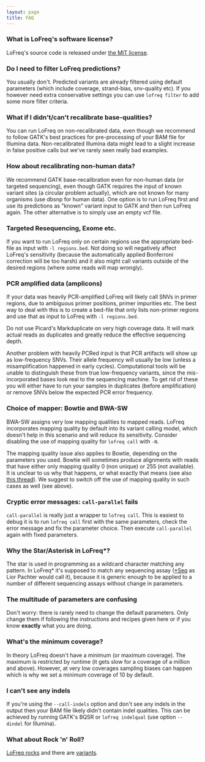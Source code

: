 ```yaml
---
layout: page
title: FAQ
---
```


### What is LoFreq's software license?

LoFreq's source code is released under [the MIT license](http://opensource.org/licenses/MIT).


### Do I need to filter LoFreq predictions?

You usually don't. Predicted variants are already filtered using
default parameters (which include coverage, strand-bias, snv-quality
etc). If you however need extra conservative settings you can use
`lofreq filter` to add some more filter criteria.

### What if I didn't/can't recalibrate base-qualities?

You can run LoFreq on non-recalibrated data, even though we recommend
to follow GATK's best practices for pre-processing of your BAM file
for Illumina data. Non-recalibrated Illumina data might lead to a
slight increase in false positive calls but we've rarely seen really bad
examples.

### How about recalibrating non-human data?

We recommend GATK base-recalibration even for non-human data (or
targeted sequencing), even though GATK requires the input of known
variant sites (a circular problem actually), which are not known for
many organisms (use dbsnp for human data). One option is to run LoFreq
first and use its predictions as "known" variant input to GATK and
then run LoFreq again. The other alternative is to simply use an empty
vcf file.

### Targeted Resequencing, Exome etc.

If you want to run LoFreq only on certain regions use the appropriate
bed-file as input with `-l regions.bed`. Not doing so will negatively
affect LoFreq's sensitivity (because the automatically applied
Bonferroni correction will be too harsh) and it also might call variants
outside of the desired regions (where some reads will map wrongly).

### PCR amplified data (amplicons)

If your data was heavily PCR-amplified LoFreq will likely call SNVs in
primer regions, due to ambiguous primer positions, primer impurities
etc. The best way to deal with this is to create a bed-file that only
lists non-primer regions and use that as input to LoFreq with `-l
regions.bed`.

Do not use Picard's Markduplicate on very high coverage data. It will
mark actual reads as duplicates and greatly reduce the effective
sequencing depth.

Another problem with heavily PCRed input is that PCR artifacts will
show up as low-frequency SNVs. Their allele frequency will usually be
low (unless a misamplification happened in early cycles).
Computational tools will be unable to distinguish these from true
low-frequency variants, since the mis-incorporated bases look real to
the sequencing machine. To get rid of these you will either have to
run your samples in duplicates (before amplification) or remove SNVs
below the expected PCR error frequency.

### Choice of mapper: Bowtie and BWA-SW

BWA-SW assigns very low mapping qualities to mapped reads. LoFreq
incorporates mapping quality by default into its variant calling
model, which doesn't help in this scenario and will reduce its
sensitivity. Consider disabling the use of mapping quality for `lofreq
call` with `-N`.

The mapping quality issue also applies to Bowtie, depending on the
parameters you used. Bowtie will sometimes produce alignments with
reads that have either only mapping quality 0 (non unique) or 255 (not
available). It is unclear to us why that happens, or what exactly that
means (see also
[this thread](http://seqanswers.com/forums/showthread.php?t=3142)).
We suggest to switch off the use of mapping quality in such
cases as well (see above).

### Cryptic error messages: `call-parallel` fails

`call-parallel` is really just a wrapper to `lofreq call`.
This is easiest to debug it is to run `lofreq call`
first with the same parameters, check the error message and fix the
parameter choice. Then execute `call-parallel` again with fixed
parameters.

### Why the Star/Asterisk in LoFreq*?


The star is used in programming as a wildcard character matching
any pattern. In LoFreq* it's supposed to match any sequencing assay
([*Seq](http://liorpachter.wordpress.com/2013/08/19/genesis-of-seq/)
as Lior Pachter would call it), because it is generic enough to
be applied to a number of different sequencing assays without change
in parameters.

### The multitude of parameters are confusing

Don't worry: there is rarely need to change the default parameters.
Only change them if following the instructions and recipes given here
or if you know **exactly** what you are doing.

### What's the minimum coverage?

In theory LoFreq doesn't have a minimum (or maximum coverage). The
maximum is restricted by runtime (it gets slow for a coverage of a
million and above). However, at very low coverages sampling biases can
happen which is why we set a minimum coverage of 10 by default.

### I can't see any indels

If you're using the `--call-indels` option and don't see any indels
in the output then your BAM file likely didn't contain  indel
qualities. This can be achieved by running GATK's BQSR or `lofreq
indelqual` (use option `--dindel` for Illumina).

### What about Rock 'n' Roll?

[LoFreq rocks](http://www.last.fm/music/Lofreq) and there are [variants](http://www.last.fm/music/Lo+Freq).
